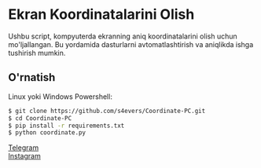 # Ekran Koordinatalarini Olish

Ushbu script, kompyuterda ekranning aniq koordinatalarini olish uchun mo'ljallangan. Bu yordamida dasturlarni avtomatlashtirish va aniqlikda ishga tushirish mumkin.

## O'rnatish

Linux yoki Windows Powershell:

```bash
$ git clone https://github.com/s4evers/Coordinate-PC.git
$ cd Coordinate-PC
$ pip install -r requirements.txt
$ python coordinate.py
```

[Telegram](https://t.me/Networking_Security)   
 [Instagram](https://instagram.com/cs.mer6)
